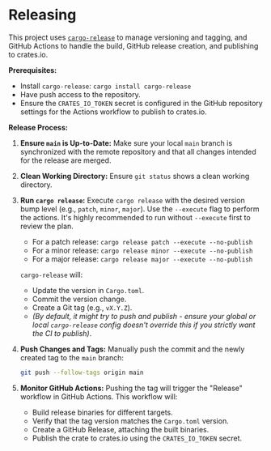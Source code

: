 # Releasing

This project uses [`cargo-release`](https://github.com/crate-ci/cargo-release) to manage versioning and tagging, and GitHub Actions to handle the build, GitHub release creation, and publishing to crates.io.

**Prerequisites:**

* Install `cargo-release`: `cargo install cargo-release`
* Have push access to the repository.
* Ensure the `CRATES_IO_TOKEN` secret is configured in the GitHub repository settings for the Actions workflow to publish to crates.io.

**Release Process:**

1. **Ensure `main` is Up-to-Date:** Make sure your local `main` branch is synchronized with the remote repository and that all changes intended for the release are merged.
2. **Clean Working Directory:** Ensure `git status` shows a clean working directory.
3. **Run `cargo release`:** Execute `cargo release` with the desired version bump level (e.g., `patch`, `minor`, `major`). Use the `--execute` flag to perform the actions. It's highly recommended to run without `--execute` first to review the plan.
   * For a patch release: `cargo release patch --execute --no-publish`
   * For a minor release: `cargo release minor --execute --no-publish`
   * For a major release: `cargo release major --execute --no-publish`

   `cargo-release` will:
   * Update the version in `Cargo.toml`.
   * Commit the version change.
   * Create a Git tag (e.g., `vX.Y.Z`).
   * *(By default, it might try to push and publish - ensure your global or local `cargo-release` config doesn't override this if you strictly want the CI to publish)*.
4. **Push Changes and Tags:** Manually push the commit and the newly created tag to the `main` branch:
   ```bash
   git push --follow-tags origin main
   ```
5. **Monitor GitHub Actions:** Pushing the tag will trigger the "Release" workflow in GitHub Actions. This workflow will:
   * Build release binaries for different targets.
   * Verify that the tag version matches the `Cargo.toml` version.
   * Create a GitHub Release, attaching the built binaries.
   * Publish the crate to crates.io using the `CRATES_IO_TOKEN` secret.